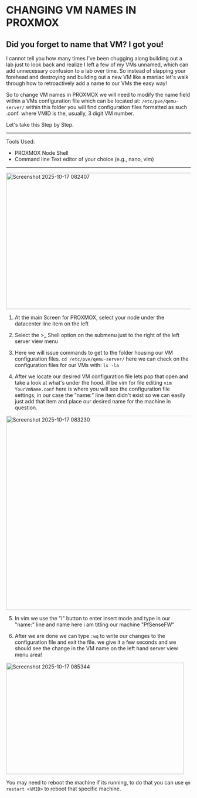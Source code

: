 # CHANGING VM NAMES IN PROXMOX
## Did you forget to name that VM? I got you!

I cannot tell you how many times I’ve been chugging along building out a lab just to look back and realize I left a few of my VMs unnamed, which can add unnecessary confusion to a lab over time. So instead of slapping your forehead and destroying and building out a new VM like a maniac let's walk through how to retroactively add a name to our VMs the easy way!

So to change VM names in PROXMOX we will need to modify the name field within a VMs configuration file which can be located at: `/etc/pve/qemu-server/` within this folder you will find configuration files formatted as such <VMID>.conf. where VMID is the, usually, 3 digit VM number.

Let's take this Step by Step.

---

Tools Used:
- PROXMOX Node Shell
- Command line Text editor of your choice (e.g., nano, vim)

---
<img width="797" height="372" alt="Screenshot 2025-10-17 082407" src="https://github.com/user-attachments/assets/620965df-3419-4f37-b9d9-5575ab4f6f67" />


1. At the main Screen for PROXMOX, select your node under the datacenter line item on the left

2. Select the >_ Shell option on the submenu just to the right of the left server view menu
   
3. Here we will issue commands to get to the folder housing our VM configuration files.
`cd /etc/pve/qemu-server/`
here we can check on the configuration files for our VMs with:
`ls -la`

4. After we locate our desired VM configuration file lets pop that open and take a look at what's under the hood. ill be vim for file editing
`vim YourVmName.conf`
here is where you will see the configuration file settings, in our case the "name:" line item didn't exist so we can easily just add that item and place our desired name for the machine in question.

<img width="1061" height="530" alt="Screenshot 2025-10-17 083230" src="https://github.com/user-attachments/assets/0c790c58-e7ed-4b64-a705-8dc43760c48a" />

5. In vim we use the "i" button to enter insert mode and type in our "name:" line and name here i am titling our machine "PfSenseFW"

6. After we are done we can type `:wq` to write our changes to the configuration file and exit the file. we give it a few seconds and we should see the change in the VM name on the left hand server view menu area!

<img width="485" height="304" alt="Screenshot 2025-10-17 085344" src="https://github.com/user-attachments/assets/70730b27-3642-4884-b8a2-fec1a42cebd9" />


You may need to reboot the machine if its running, to do that you can use `qm restart <VMID>` to reboot that specific machine.
